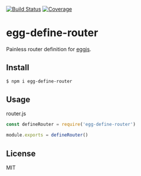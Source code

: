 [![Build Status](https://travis-ci.org/kaelzhang/egg-define-router.svg?branch=master)](https://travis-ci.org/kaelzhang/egg-define-router)
[![Coverage](https://codecov.io/gh/kaelzhang/egg-define-router/branch/master/graph/badge.svg)](https://codecov.io/gh/kaelzhang/egg-define-router)
<!-- optional appveyor tst
[![Windows Build Status](https://ci.appveyor.com/api/projects/status/github/kaelzhang/egg-define-router?branch=master&svg=true)](https://ci.appveyor.com/project/kaelzhang/egg-define-router)
-->
<!-- optional npm version
[![NPM version](https://badge.fury.io/js/egg-define-router.svg)](http://badge.fury.io/js/egg-define-router)
-->
<!-- optional npm downloads
[![npm module downloads per month](http://img.shields.io/npm/dm/egg-define-router.svg)](https://www.npmjs.org/package/egg-define-router)
-->
<!-- optional dependency status
[![Dependency Status](https://david-dm.org/kaelzhang/egg-define-router.svg)](https://david-dm.org/kaelzhang/egg-define-router)
-->

# egg-define-router

Painless router definition for [eggjs](https://eggjs.org).

## Install

```sh
$ npm i egg-define-router
```

## Usage

router.js

```js
const defineRouter = require('egg-define-router')

module.exports = defineRouter()
```

## License

MIT
